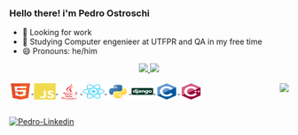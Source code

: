 ### Hello there! i'm Pedro Ostroschi

- 🔭 Looking for work
- 🌱 Studying Computer engenieer at UTFPR and QA in my free time
- 😄 Pronouns: he/him

<div align="center">
  <a href="https://github.com/PedroOstroschi">
  <img height="180em"  src="https://github-readme-stats.vercel.app/api?username=PedroOstroschi&show_icons=true&theme=midnight-purple&include_all_commits=true&count_private=true"/>
  <img height="180em" src="https://github-readme-stats.vercel.app/api/top-langs/?username=PedroOstroschi&layout=compact&langs_count=7&theme=midnight-purple"/>
</div>

<div style="display: inline_block"><br>
   <img align="center" alt="Rafa-HTML" height="30" width="40" src="https://raw.githubusercontent.com/devicons/devicon/master/icons/html5/html5-original.svg">
  <img align="center" alt="Pedro-Js" height="30" width="40" src="https://raw.githubusercontent.com/devicons/devicon/master/icons/javascript/javascript-plain.svg">
  <img align="center" alt="Pedro-Java" height="30" width="40" src="https://raw.githubusercontent.com/devicons/devicon/master/icons/java/java-plain.svg">
  <img align="center" alt="Pedro-React" height="30" width="40" src="https://raw.githubusercontent.com/devicons/devicon/master/icons/react/react-original.svg">
  <img align="center" alt="Pedro-Python" height="30" width="40" src="https://raw.githubusercontent.com/devicons/devicon/master/icons/python/python-original.svg">
  <img align="center" alt="Pedro-Django" height="30" width="40" src="https://raw.githubusercontent.com/devicons/devicon/master/icons/django/django-original.svg">
  <img align="center" alt="Pedro-C" height="30" width="40" src="https://raw.githubusercontent.com/devicons/devicon/master/icons/c/c-original.svg">
  <img align="center" alt="Pedro-C++" height="30" width="40" src="https://raw.githubusercontent.com/devicons/devicon/master/icons/cplusplus/cplusplus-original.svg">
  <img align="right" height="150" src="https://c.tenor.com/DBqjevyA2o4AAAAd/bongo-cat-codes.gif">

</div>
 
  ##
  
<div>
  <a href="https://www.linkedin.com/in/pedro-ostroschi-b687719b/"><img align="center" alt="Pedro-Linkedin"  src="https://img.shields.io/badge/LinkedIn-0077B5?style=for-the-badge&logo=linkedin&logoColor=white"></a>
</div>

 

